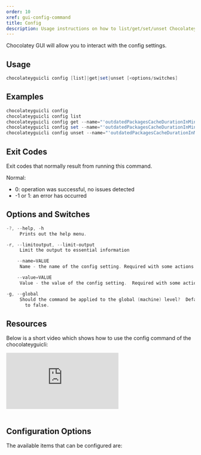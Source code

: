 ```yaml
---
order: 10
xref: gui-config-command
title: Config
description: Usage instructions on how to list/get/set/unset Chocolatey GUI config settings
---
```


Chocolatey GUI will allow you to interact with the config settings.

## Usage

```powershell
chocolateyguicli config [list]|get|set|unset [<options/switches]
```

## Examples

```powershell
chocolateyguicli config
chocolateyguicli config list
chocolateyguicli config get --name="'outdatedPackagesCacheDurationInMinutes'"
chocolateyguicli config set --name="'outdatedPackagesCacheDurationInMinutes'" --value="'60'"
chocolateyguicli config unset --name="'outdatedPackagesCacheDurationInMinutes'"
```

## Exit Codes

Exit codes that normally result from running this command.

Normal:

- 0: operation was successful, no issues detected
- -1 or 1: an error has occurred

## Options and Switches

```powershell
-?, --help, -h
     Prints out the help menu.

-r, --limitoutput, --limit-output
     Limit the output to essential information

    --name=VALUE
     Name - the name of the config setting. Required with some actions.

    --value=VALUE
     Value - the value of the config setting.  Required with some actions.

-g, --global
     Should the command be applied to the global (machine) level?  Defaults
       to false.
```

## Resources

Below is a short video which shows how to use the config command of the chocolateyguicli:

<p>
<div class="ratio ratio-16x9">
    <iframe src="https://www.youtube.com/embed/aRBrhn9-OCg?list=PL84yg23i9GBjAMY0OfHfn-MH4rviaccuc" frameborder="0" allow="autoplay; encrypted-media" allowfullscreen>
    </iframe>
</div>
<br>
</p>

## Configuration Options

The available items that can be configured are:

<?! Include "../../../shared/available-settings.txt" /?>
